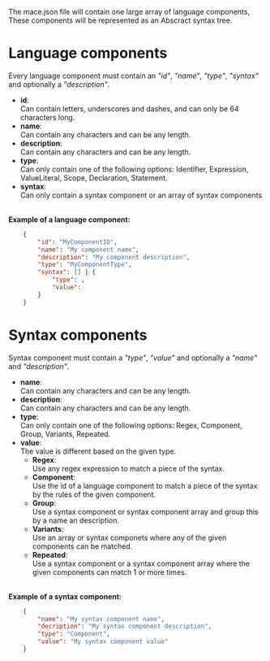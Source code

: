 The mace.json file will contain one large array of language components, These components will be represented as an Abscract syntax tree.

# Language components
Every language component must contain an *"id"*, *"name"*, *"type"*, *"syntax"* and optionally a *"description"*.

* **id**:<br>
Can contain letters, underscores and dashes, and can only be 64 characters long.
* **name**:<br> 
Can contain any characters and can be any length.
* **description**:<br>
Can contain any characters and can be any length.
* **type**:<br>
Can only contain one of the following options: Identifier, Expression, ValueLiteral, Scope, Declaration, Statement.
* **syntax**:<br>
Can only contain a syntax component or an array of syntax components

<br>**Example of a language component:**
```json
    {
        "id": "MyComponentID",
        "name": "My component name",
        "description": "My component description",
        "type": "MyComponentType",
        "syntax": [] | {
            "type": ,
            "value": 
        }
    }
```    

# Syntax components
Syntax component must contain a *"type"*, *"value"* and optionally a *"name"* and *"description"*.

* **name**:<br> 
Can contain any characters and can be any length.
* **description**:<br>
Can contain any characters and can be any length.
* **type**:<br>
Can only contain one of the following options: Regex, Component, Group, Variants, Repeated.
* **value**:<br>
The value is different based on the given type.
  * **Regex**: <br>
    Use any regex expression to match a piece of the syntax.
  * **Component**:<br>
    Use the id of a language component to match a piece of the syntax by the rules of the given component.
  * **Group**:<br> 
    Use a syntax component or syntax component array and group this by a name an description.
  * **Variants**:<br>
    Use an array or syntax componets where any of the given components can be matched.
  * **Repeated**:<br>
    Use a syntax component or a syntax component array where the given components can match 1 or more times. 


<br>**Example of a syntax component:** 
```json      
    {
        "name": "My syntax component name",
        "decription": "My syntax component description",
        "type": "Component",
        "value": "My syntax component value"
    }
```    